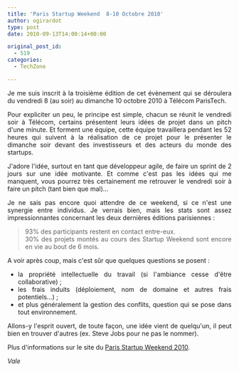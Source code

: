 ```yaml
---
title: 'Paris Startup Weekend  8-10 Octobre 2010'
author: ogirardot
type: post
date: 2010-09-13T14:00:14+00:00

original_post_id:
  - 519
categories:
  - TechZone

---
```

<!--more-->
<p style="text-align:justify;">
  Je me suis inscrit à la troisième édition de cet évènement qui se déroulera du vendredi 8 (au soir) au dimanche 10 octobre 2010 à Télécom ParisTech.
</p>

<p style="text-align:justify;">
  Pour expliciter un peu, le principe est simple, chacun se réunit le vendredi soir à Télécom, certains présentent leurs idées de projet dans un pitch d'une minute. Et forment une équipe, cette équipe travaillera pendant les 52 heures qui suivent à la réalisation de ce projet pour le présenter le dimanche soir devant des investisseurs et des acteurs du monde des startups.
</p>

<p style="text-align:justify;">
  J'adore l'idée, surtout en tant que développeur agile, de faire un sprint de 2 jours sur une idée motivante. Et comme c'est pas les idées qui me manquent, vous pourrez très certainement me retrouver le vendredi soir à faire un pitch (tant bien que mal)...
</p>

<p style="text-align:justify;">
  Je ne sais pas encore quoi attendre de ce weekend, si ce n'est une synergie entre individus. Je verrais bien, mais les stats sont assez impressionnantes concernant les deux dernières éditions parisiennes :
</p>

<blockquote style="text-align:justify;">
  <p style="text-align:justify;">
    93% des participants restent en contact entre-eux.<br /> 30% des projets montés au cours des Startup Weekend sont encore en vie au bout de 6 mois.
  </p>
</blockquote>

<p style="text-align:justify;">
  A voir après coup, mais c'est sûr que quelques questions se posent :
</p>

<ul style="text-align:justify;">
  <li>
    la propriété intellectuelle du travail (si l'ambiance cesse d'être collaborative) ;
  </li>
  <li>
    les frais induits (déploiement, nom de domaine et autres frais potentiels...) ;
  </li>
  <li>
    et plus généralement la gestion des conflits, question qui se pose dans tout environnement.
  </li>
</ul>

<p style="text-align:justify;">
  Allons-y l'esprit ouvert, de toute façon, une idée vient de quelqu'un, il peut bien en trouver d'autres (ex. Steve Jobs pour ne pas le nommer).
</p>

<p style="text-align:justify;">
  Plus d'informations sur le site du <a title="Paris Startup Weekend" href="http://paris.startupweekend.org/about/" target="_blank">Paris Startup Weekend 2010</a>.
</p>

<p style="text-align:justify;">
  <em>Vale</em>
</p>

<p style="text-align:justify;">